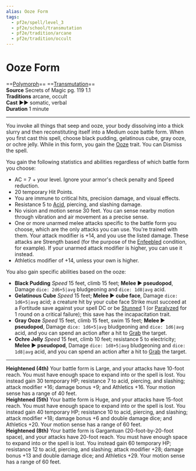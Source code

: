 ```yaml
---
alias: Ooze Form
tags:
  - pf2e/spell/level_3
  - pf2e/school/transmutation
  - pf2e/tradition/arcane
  - pf2e/tradition/occult
---
```


# Ooze Form

==[Polymorph](../../../Traits/Polymorph.md)== ==[Transmutation](../../../Traits/Transmutation.md)==  
__Source__ Secrets of Magic pg. 119 1.1  
**Traditions** arcane, occult  
**Cast** ►► somatic, verbal  
**Duration** 1 minute

---

You invoke all things that seep and ooze, your body dissolving into a thick slurry and then reconstituting itself into a Medium ooze battle form. When you first cast this spell, choose black pudding, gelatinous cube, gray ooze, or ochre jelly. While in this form, you gain the [Ooze](../../../Traits/Ooze.md) trait. You can Dismiss the spell.

You gain the following statistics and abilities regardless of which battle form you choose:

- AC = 7 + your level. Ignore your armor's check penalty and Speed reduction.
- 20 temporary Hit Points.
- You are immune to critical hits, precision damage, and visual effects.
- Resistance 5 to [Acid](../../../Traits/Acid.md), piercing, and slashing damage.
- No vision and motion sense 30 feet. You can sense nearby motion through vibration and air movement as a precise sense.
- One or more unarmed melee attacks specific to the battle form you choose, which are the only attacks you can use. You're trained with them. Your attack modifier is +14, and you use the listed damage. These attacks are Strength based (for the purpose of the [Enfeebled](../../../Conditions/Enfeebled.md) condition, for example). If your unarmed attack modifier is higher, you can use it instead.
- Athletics modifier of +14, unless your own is higher.

You also gain specific abilities based on the ooze:

- **Black Pudding** _Speed_ 15 feet, climb 15 feet; **Melee ► pseudopod**, Damage `dice: 2d6+5|avg` bludgeoning and `dice: 1d8|avg` acid.
- **Gelatinous Cube** _Speed_ 15 feet; **Melee ► cube face**, Damage `dice: 1d6+5|avg` acid; a creature hit by your cube face Strike must succeed at a Fortitude save against your spell DC or be [Stunned](../../../Conditions/Stunned.md) 1 (or [Paralyzed](../../../Conditions/Paralyzed.md) for 1 round on a critical failure); this save has the incapacitation trait.
- **Gray Ooze** _Speed_ 15 feet, climb 15 feet, swim 15 feet; **Melee ► pseudopod**, Damage `dice: 1d6+5|avg` bludgeoning and `dice: 1d6|avg` acid, and you can spend an action after a hit to [Grab](../../../Bestiary/Abilities/Grab.md) the target.
- **Ochre Jelly** _Speed_ 15 feet, climb 10 feet; resistance 5 to electricity; **Melee ► pseudopod**, Damage `dice: 1d8+5|avg` bludgeoning and `dice: 1d8|avg` acid, and you can spend an action after a hit to [Grab](../../../Bestiary/Abilities/Grab.md) the target.

<hr>

**Heightened (4th)** Your battle form is Large, and your attacks have 10-foot reach. You must have enough space to expand into or the spell is lost. You instead gain 30 temporary HP; resistance 7 to acid, piercing, and slashing; attack modifier +16; damage bonus +9; and Athletics +16. Your motion sense has a range of 40 feet.  
**Heightened (5th)** Your battle form is Huge, and your attacks have 15-foot reach. You must have enough space to expand into or the spell is lost. You instead gain 40 temporary HP; resistance 10 to acid, piercing, and slashing; attack modifier +18; damage bonus +6 and double damage dice; and Athletics +20. Your motion sense has a range of 60 feet.  
**Heightened (8th)** Your battle form is Gargantuan (20-foot-by-20-foot space), and your attacks have 20-foot reach. You must have enough space to expand into or the spell is lost. You instead gain 60 temporary HP; resistance 12 to acid, piercing, and slashing; attack modifier +28; damage bonus +13 and double damage dice; and Athletics +29. Your motion sense has a range of 60 feet.
